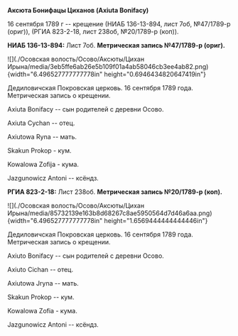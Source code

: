 **Аксюта Бонифацы Циханов (Axiuta Bonifacy)**

16 сентября 1789 г -- крещение (НИАБ 136-13-894, лист 7об, №47/1789-р
(ориг)), (РГИА 823-2-18, лист 238об, №20/1789-р (коп)).

**НИАБ 136-13-894:** Лист 7об. **Метрическая запись №47/1789-р (ориг).**

![](./Осовская волость/Осово/Аксюты/Цихан Ирына/media/3eb5ffe6ab26e5b109f01a4ab58046cb3ee4ab82.png){width="6.496527777777778in"
height="0.6946434820647419in"}

Дедиловичская Покровская церковь. 16 сентября 1789 года. Метрическая
запись о крещении.

Axiuta Bonifacy -- сын родителей с деревни Осово.

Axiuta Cychan -- отец.

Axiutowa Ryna -- мать.

Skakun Prokop - кум.

Kowalowa Zofija - кума.

Jazgunowicz Antoni -- ксёндз.

**РГИА 823-2-18:** Лист 238об. **Метрическая запись №20/1789-р (коп).**

![](./Осовская волость/Осово/Аксюты/Цихан Ирына/media/85732139e163b8d68267c8ae5950564d7d46a6aa.png){width="6.496527777777778in"
height="1.6569444444444446in"}

Дедиловичская Покровская церковь. 16 сентября 1789 года. Метрическая
запись о крещении.

Axiuto Bonifacy -- сын родителей с деревни Осово.

Axiuto Cichan -- отец.

Axiutowa Jryna -- мать.

Skakun Prokop -- кум.

Kowalowa Zofia - кума.

Jazgunowicz Antoni -- ксёндз.
